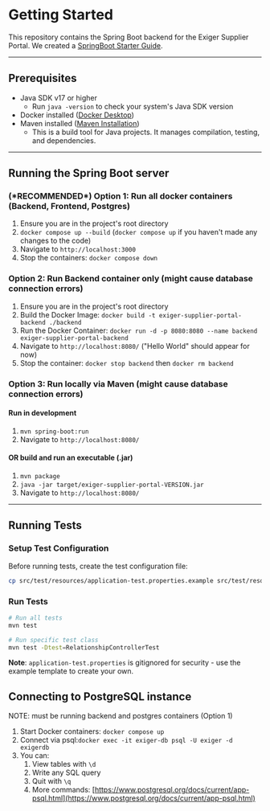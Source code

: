 # Getting Started
This repository contains the Spring Boot backend for the Exiger Supplier Portal. We created a [SpringBoot Starter Guide](https://docs.google.com/document/d/1ay7uyVYoCVsjc5VX_oeq7ehqm0PO-Tt5puqcqty7hDo/edit?tab=t.0#heading=h.sd82n2k14in4).

---

## Prerequisites
- Java SDK v17 or higher
  - Run `java -version` to check your system's Java SDK version
- Docker installed ([Docker Desktop](https://www.docker.com/products/docker-desktop/))
- Maven installed ([Maven Installation](https://maven.apache.org/install.html))
  - This is a build tool for Java projects. It manages compilation, testing, and dependencies.
---

## Running the Spring Boot server
### (***RECOMMENDED\***) Option 1: Run all docker containers (Backend, Frontend, Postgres)
1. Ensure you are in the project's root directory
2. `docker compose up --build` (`docker compose up` if you haven't made any changes to the code)
3. Navigate to `http://localhost:3000`
4. Stop the containers: `docker compose down`

### Option 2: Run Backend container only (might cause database connection errors)
1. Ensure you are in the project's root directory
2. Build the Docker Image: `docker build -t exiger-supplier-portal-backend ./backend`
3. Run the Docker Container: `docker run -d -p 8080:8080 --name backend exiger-supplier-portal-backend`
4. Navigate to `http://localhost:8080/` ("Hello World" should appear for now)
5. Stop the container: `docker stop backend` then `docker rm backend`

### Option 3: Run locally via Maven (might cause database connection errors)
#### Run in development
1. `mvn spring-boot:run`
2. Navigate to `http://localhost:8080/`

#### OR build and run an executable (.jar)
1. `mvn package`
2. `java -jar target/exiger-supplier-portal-VERSION.jar`
3. Navigate to `http://localhost:8080/`

---

## Running Tests

### Setup Test Configuration
Before running tests, create the test configuration file:
```bash
cp src/test/resources/application-test.properties.example src/test/resources/application-test.properties
```

### Run Tests
```bash
# Run all tests
mvn test

# Run specific test class
mvn test -Dtest=RelationshipControllerTest
```

**Note**: `application-test.properties` is gitignored for security - use the example template to create your own.

## Connecting to PostgreSQL instance
NOTE: must be running backend and postgres containers (Option 1)
1. Start Docker containers: `docker compose up`
2. Connect via psql:`docker exec -it exiger-db psql -U exiger -d exigerdb`
3. You can:
   1. View tables with `\d`
   2. Write any SQL query
   3. Quit with `\q`
   4. More commands: [https://www.postgresql.org/docs/current/app-psql.html](https://www.postgresql.org/docs/current/app-psql.html)
